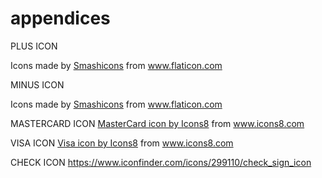 # appendices
PLUS ICON<div>Icons made by <a href="https://www.flaticon.com/authors/smashicons" title="Smashicons">Smashicons</a> from <a href="https://www.flaticon.com/" title="Flaticon">www.flaticon.com</a></div>

MINUS ICON
<div>Icons made by <a href="https://www.flaticon.com/authors/smashicons" title="Smashicons">Smashicons</a> from <a href="https://www.flaticon.com/" title="Flaticon">www.flaticon.com</a></div>


MASTERCARD ICON
<a href="https://icons8.com/icon/70558/mastercard">MasterCard icon by Icons8</a>
from www.icons8.com

VISA ICON
<a href="https://icons8.com/icon/jrULb7fkrnXf/visa">Visa icon by Icons8</a>
from www.icons8.com

CHECK ICON
https://www.iconfinder.com/icons/299110/check_sign_icon

